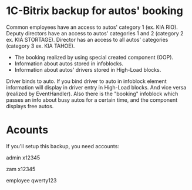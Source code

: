 # 1C-Bitrix backup for autos' booking
Common employees have an access to autos' category 1 (ex. KIA RIO).
Deputy directors have an access to autos' categories 1 and 2 (category 2 ex. KIA STORTAGE).
Director has an access to all autos' categories (category 3 ex. KIA TAHOE).

- The booking realized by using special created component (OOP). 
- Information about autos stored in infoblocks.
- Information about autos' drivers stored in High-Load blocks.

Driver binds to auto. If you bind driver to auto in infoblock element information will display in driver entry in High-Load blocks. And vice versa (realized by EventHandler).
Also there is the "booking" infoblock which passes an info about busy autos for a certain time, and the component displays free autos.

# Acounts
If you'll setup this backup, you need accounts:

admin
x12345

zam
x12345

employee
qwerty123
